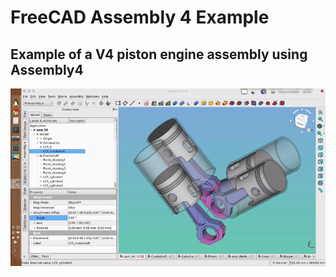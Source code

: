 # FreeCAD Assembly 4 Example

## Example of a V4 piston engine assembly using Assembly4


![](Asm4_V4b.gif)


